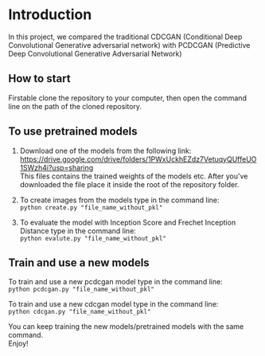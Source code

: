 # Introduction
In this project, we compared the traditional CDCGAN (Conditional Deep Convolutional Generative adversarial network) with PCDCGAN (Predictive Deep Convolutional Generative Adversarial Network)  


## How to start
Firstable clone the repository to your computer, then open the command line on the path of the cloned repository.  


## To use pretrained models
1. Download one of the models from the following link:
https://drive.google.com/drive/folders/1PWxUckhEZdz7VetuqyQUffeUO1SWzh4i?usp=sharing <br />
This files contains the trained weights of the models etc. After you've downloaded the file place it inside the root of the repository folder.

2. To create images from the models type in the command line:  
`python create.py "file_name_without_pkl"`

3. To evaluate the model with Inception Score and Frechet Inception Distance type in the command line:  
`python evalute.py "file_name_without_pkl"`  


## Train and use a new models
To train and use a new pcdcgan model type in the command line:  
`python pcdcgan.py "file_name_without_pkl"`

To train and use a new cdcgan model type in the command line:  
`python cdcgan.py "file_name_without_pkl"`  
   
You can keep training the new models/pretrained models with the same command.  
Enjoy!
